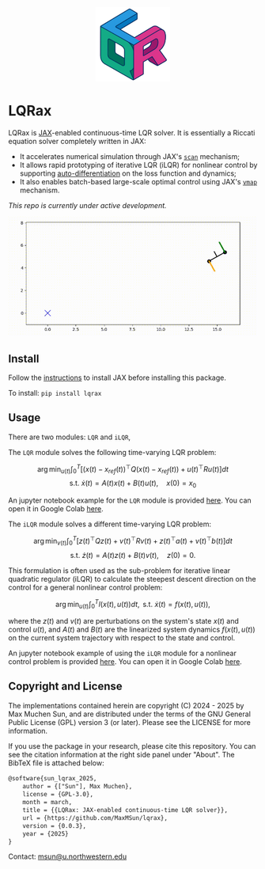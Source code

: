 <div align="center">
<img src="https://raw.githubusercontent.com/MaxMSun/lqrax/main/media/lqrax_logo.png" alt="logo" width="150"></img>
</div>

# LQRax
LQRax is [JAX](https://github.com/jax-ml/jax)-enabled continuous-time LQR solver. It is essentially a Riccati equation solver completely written in JAX:

- It accelerates numerical simulation through JAX's [`scan`](https://docs.jax.dev/en/latest/_autosummary/jax.lax.scan.html) mechanism;
- It allows rapid prototyping of iterative LQR (iLQR) for nonlinear control by supporting [auto-differentiation](https://docs.jax.dev/en/latest/automatic-differentiation.html) on the loss function and dynamics;
- It also enables batch-based large-scale optimal control using JAX's [`vmap`](https://docs.jax.dev/en/latest/_autosummary/jax.vmap.html) mechanism.

*This repo is currently under active development.*

<div align="center">
<img src="https://raw.githubusercontent.com/MaxMSun/lqrax/main/media/drone_landing.gif" alt="example" width="600"></img>
</div>


## Install

Follow the [instructions](https://github.com/jax-ml/jax?tab=readme-ov-file#installation) to install JAX before installing this package.

To install: `pip install lqrax`

## Usage

There are two modules: `LQR` and `iLQR`,

The `LQR` module solves the following time-varying LQR problem:

$$
\arg\min_{u(t)} \int_0^T \Big[ (x(t)-x_{ref}(t))^\top Q (x(t)-x_{ref}(t)) + u(t)^\top R u(t) \Big] dt
$$
$$
\text{s.t. } \dot{x}(t) = A(t) x(t) + B(t) u(t), \quad x(0) = x_0
$$

An jupyter notebook example for the `LQR` module is provided [here](examples/lqr_example.ipynb). You can open it in Google Colab [here](https://colab.research.google.com/github/MaxMSun/lqrax/blob/main/examples/lqr_example.ipynb).

The `iLQR` module solves a different time-varying LQR problem:

$$
\arg\min_{v(t)} \int_0^T \Big[ z(t)^\top Q z(t) + v(t)^\top R v(t) + z(t)^\top a(t) + v(t)^\top b(t) \Big] dt
$$
$$
\text{s.t. } \dot{z}(t) = A(t) z(t) + B(t) v(t), \quad z(0) = 0.
$$

This formulation is often used as the sub-problem for iterative linear quadratic regulator (iLQR) to calculate the steepest descent direction on the control for a general nonlinear control problem:

$$
\arg\min_{u(t)} \int_0^T l(x(t), u(t)) dt, \text{ s.t. } \dot{x}(t) = f(x(t), u(t)),
$$ 

where the $z(t)$ and $v(t)$ are perturbations on the system's state $x(t)$ and control $u(t)$, and $A(t)$ and $B(t)$ are the linearized system dynamics $f(x(t), u(t))$ on the current system trajectory with respect to the state and control. 

An jupyter notebook example of using the `iLQR` module for a nonlinear control problem is provided [here](examples/ilqr_example.ipynb). You can open it in Google Colab [here](https://colab.research.google.com/github/MaxMSun/lqrax/blob/main/examples/ilqr_example.ipynb).

## Copyright and License

The implementations contained herein are copyright (C) 2024 - 2025 by Max Muchen Sun, and are distributed under the terms of the GNU General Public License (GPL) version 3 (or later). Please see the LICENSE for more information.

If you use the package in your research, please cite this repository. You can see the citation information at the right side panel under "About". The BibTeX file is attached below:
```
@software{sun_lqrax_2025,
    author = {["Sun"], Max Muchen},
    license = {GPL-3.0},
    month = march,
    title = {{LQRax: JAX-enabled continuous-time LQR solver}},
    url = {https://github.com/MaxMSun/lqrax},
    version = {0.0.3},
    year = {2025}
}
```

Contact: msun@u.northwestern.edu
